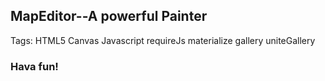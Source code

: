## MapEditor--A powerful Painter
Tags: HTML5 Canvas Javascript requireJs materialize gallery uniteGallery   
### Hava fun!